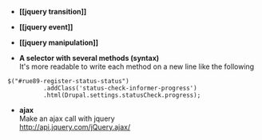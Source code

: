 * **[[jquery transition]]**
* **[[jquery event]]**
* **[[jquery manipulation]]**

* **A selector with several methods (syntax)**   
It's more readable to write each method on a new line like the following
```
$("#rue89-register-status-status")
          .addClass('status-check-informer-progress')
          .html(Drupal.settings.statusCheck.progress);
```

* **ajax**   
Make an ajax call with jquery   
http://api.jquery.com/jQuery.ajax/


